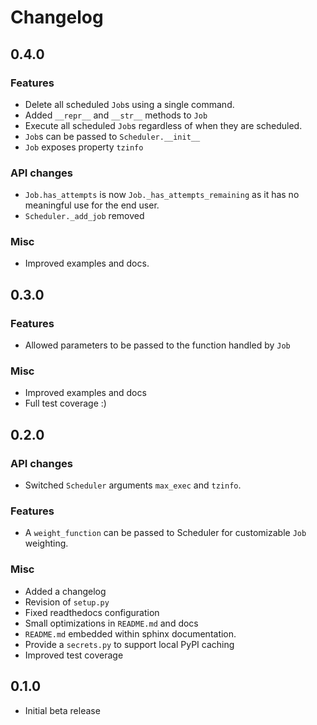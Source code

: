 # Changelog

## 0.4.0

### Features

+ Delete all scheduled `Job`s using a single command.
+ Added `__repr__` and `__str__` methods to `Job`
+ Execute all scheduled `Job`s regardless of when they are scheduled.
+ `Job`s can be passed to `Scheduler.__init__`
+ `Job` exposes property `tzinfo`

### API changes

+ `Job.has_attempts` is now `Job._has_attempts_remaining` as it has no meaningful use for the end user.
+ `Scheduler._add_job` removed

### Misc

+ Improved examples and docs.

## 0.3.0

### Features

+ Allowed parameters to be passed to the function handled by `Job`

### Misc

+ Improved examples and docs
+ Full test coverage :)

## 0.2.0

### API changes

+ Switched `Scheduler` arguments `max_exec` and `tzinfo`.

### Features

+ A `weight_function` can be passed to Scheduler for customizable `Job` weighting.

### Misc

+ Added a changelog
+ Revision of `setup.py`
+ Fixed readthedocs configuration
+ Small optimizations in `README.md` and docs
+ `README.md` embedded within sphinx documentation.
+ Provide a `secrets.py` to support local PyPI caching
+ Improved test coverage

## 0.1.0

+ Initial beta release
